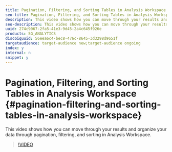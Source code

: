 ```yaml
---
title: Pagination, Filtering, and Sorting Tables in Analysis Workspace
seo-title: Pagination, Filtering, and Sorting Tables in Analysis Workspace - Adobe Analytics
description: This video shows how you can move through your results and organize your data through pagination, filtering, and sorting in Analysis Workspace.
seo-description: This video shows how you can move through your results and organize your data through pagination, filtering, and sorting in Analysis Workspace. - Adobe Analytics
uuid: 274c9067-2fa5-41e3-9d45-2a4c645f926e
products: SG_ANALYTICS
discoiquuid: 56eea6c4-bec8-476c-8645-3d3298d9651f
targetaudience: target-audience new;target-audience ongoing
index: y
internal: n
snippet: y
---
```


# Pagination, Filtering, and Sorting Tables in Analysis Workspace {#pagination-filtering-and-sorting-tables-in-analysis-workspace}

This video shows how you can move through your results and organize your data through pagination, filtering, and sorting in Analysis Workspace.

>[!VIDEO](https://video.tv.adobe.com/v/23968/?quality=12)
